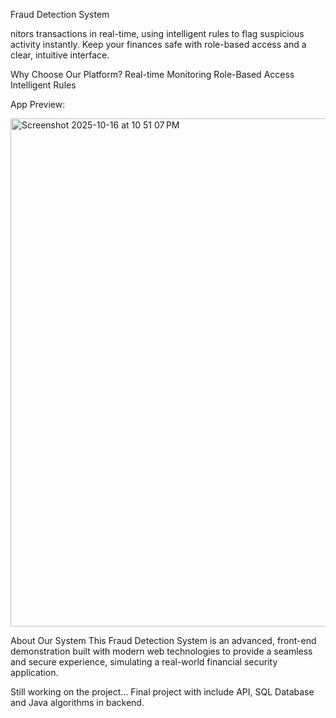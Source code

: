 Fraud Detection System

nitors transactions in real-time, using intelligent rules to flag suspicious activity instantly. 
Keep your finances safe with role-based access and a clear, intuitive interface.

Why Choose Our Platform?
Real-time Monitoring
Role-Based Access
Intelligent Rules

App Preview:

<img width="1440" height="813" alt="Screenshot 2025-10-16 at 10 51 07 PM" src="https://github.com/user-attachments/assets/1cf22d13-ac32-4e16-8899-6d39f8559221" />

About Our System
This Fraud Detection System is an advanced, front-end demonstration built with modern web technologies to provide a seamless and secure experience, simulating a real-world financial security application.

Still working on the project...
Final project with include API, SQL Database and Java algorithms in backend.
